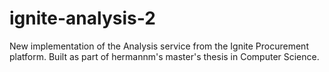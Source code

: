 # ignite-analysis-2

New implementation of the Analysis service from the Ignite Procurement platform. Built as part of
hermannm's master's thesis in Computer Science.

